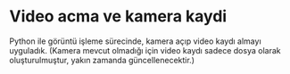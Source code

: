 # Video acma ve kamera kaydi
Python ile görüntü işleme sürecinde, kamera açıp video kaydı almayı uyguladık. (Kamera mevcut olmadığı için video kaydı sadece dosya olarak oluşturulmuştur, yakın zamanda güncellenecektir.)
